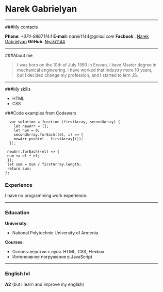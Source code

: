 # Narek Gabrielyan

---

###My contacts

**Phone**: _+374-98671144_
**E-mail**: _narek1144@gmail.com_
**Facbook** : [Narek Gabrielyan](https://www.facebook.com/narek.sirunyan.3)
**GitHub**: [Nyaki1144](https://github.com/Nyaki1144)

---

###About me

> I was born on the 10th of July 1990 in Erevan. I have Master degree in mechanical engineering. I have worked that industry more 10 years, but I decided change my profession, and I started to lern JS.

---

###My skills

- HTML
- CSS

###Code examples from Codewars

```
  var solution = function (firstArray, secondArray) {
    let newArr = [];
    let num = 0;
    secondArray.forEach((el, i) => {
    newArr.push(el - firstArray[i]);
  });

 newArr.forEach((el) => {
 num += el * el;
 });
 let sum = num / firstArray.length;
 return sum;
};
```

### Experience

I have no programming work experience.

---

### Education

**University**:

- National Polytechnic University of Armenia.

**Courses**:

- Основы верстки с нуля. HTML, CSS, Flexbox
- Интенсивное погружение в JavaScript

---

### English lvl

**A2** (but i learn and improve my english)
